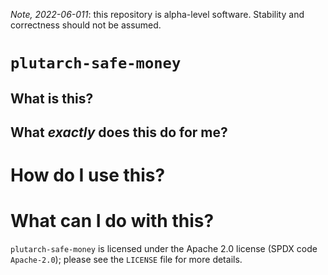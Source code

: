 _Note, 2022-06-011_: this repository is alpha-level software. Stability and correctness should not be assumed.

# `plutarch-safe-money`

## What is this?

## What _exactly_ does this do for me?

# How do I use this?

# What can I do with this?

`plutarch-safe-money` is licensed under the Apache 2.0 license (SPDX code
`Apache-2.0`); please see the `LICENSE` file for more details.
